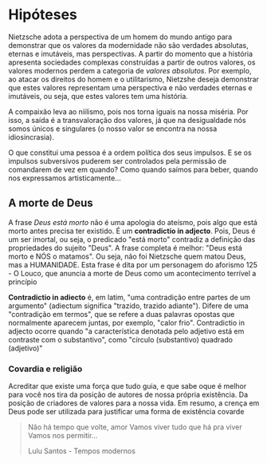 # Hipóteses

Nietzsche adota a perspectiva de um homem do mundo antigo para demonstrar que os valores da modernidade não são verdades absolutas, eternas e
imutáveis, mas perspectivas. A partir do momento que a história apresenta sociedades complexas construídas a partir de outros valores, os valores
modernos perdem a categoria de _valores absolutos_. Por exemplo, ao atacar os direitos do homem e o utilitarismo, Nietzshe deseja demonstrar que estes
valores representam uma perspectiva e não verdades eternas e imutáveis, ou seja, que estes valores tem uma história.

A compaixão leva ao niilismo, pois nos torna iguais na nossa miséria. Por isso, a saída é a transvaloração dos valores, já que
na desigualdade nós somos únicos e singulares (o nosso valor se encontra na nossa idiosincrasia).

O que constitui uma pessoa é a ordem política dos seus impulsos. E se os impulsos subversivos puderem ser controlados pela permissão de
comandarem de vez em quando? Como quando saímos para beber, quando nos expressamos artisticamente...

## A morte de Deus

A frase _Deus está morto_ não é uma apologia do ateísmo, pois algo que está morto antes precisa ter existido. É um __contradictio in adjecto__.
Pois, Deus é um ser imortal, ou seja, o predicado "está morto" contradiz a definição das propriedades do sujeito "Deus". A frase completa é melhor:
"Deus está morto e NÓS o matamos". Ou seja, não foi Nietzsche quem matou Deus, mas a HUMANIDADE. Esta frase é dita por um personagem do aforismo 125 -
O Louco, que anuncia a morte de Deus como um acontecimento terrível a princípio

__Contradictio in adiecto__ é, em latim, "uma contradição entre partes de um argumento"
(adiectum significa "trazido, trazido adiante"). Difere de uma "contradição em termos",
que se refere a duas palavras opostas que normalmente aparecem juntas, por exemplo, "calor frio".
Contradictio in adjecto ocorre quando "a característica denotada pelo adjetivo está em contraste com o substantivo",
como "círculo (substantivo) quadrado (adjetivo)"

### Covardia e religião

Acreditar que existe uma força que tudo guia, e que sabe oque é melhor para você nos tira da posição de autores de nossa própria existência.
Da posição de criadores de valores para a nossa vida. Em resumo, a crença em Deus pode ser utilizada para justificar uma forma de existência
covarde

> Não há tempo que volte, amor
> Vamos viver tudo que há pra viver
> Vamos nos permitir…
>
> Lulu Santos - Tempos modernos
